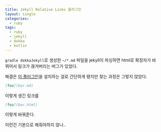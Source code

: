 ```yaml
---
title: Jekyll Relative Links 플러그인
layout: single
categories:
  - ruby
tags:
  - ruby
  - jekyll
  - dokka
  - kotlin
---
```

`gradle dokkaJekyll`로 생성한 `~/*.md` 파일을 jekyll이 파싱하면 html로 확장자가 바뀌어서
링크가 끊겨버리는 버그가 있었다.

해결은 [이 플러그인](https://github.com/benbalter/jekyll-relative-links)을 설치하는
걸로 간단하게 됐지만 찾는 과정은 그렇지 않았다.

```md
[foo](bar.md)
```

이렇게 생긴 링크를

```md
[foo](bar.html)
```

이렇게 바꿔준다.


이런건 기본으로 해줘야하지 않나..
